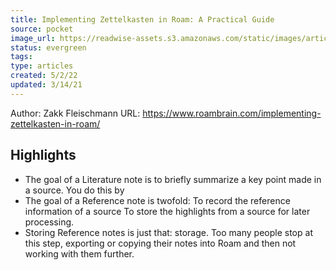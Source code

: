 ```yaml
---
title: Implementing Zettelkasten in Roam: A Practical Guide
source: pocket
image_url: https://readwise-assets.s3.amazonaws.com/static/images/article1.be68295a7e40.png
status: evergreen
tags: 
type: articles
created: 5/2/22
updated: 3/14/21
---
```


Author: Zakk Fleischmann
URL: https://www.roambrain.com/implementing-zettelkasten-in-roam/

## Highlights
- The goal of a Literature note is to briefly summarize a key point made in a source. You do this by
- The goal of a Reference note is twofold: To record the reference information of a source To store the highlights from a source for later processing.
- Storing Reference notes is just that: storage. Too many people stop at this step, exporting or copying their notes into Roam and then not working with them further.
